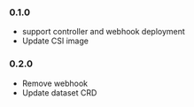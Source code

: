 ### 0.1.0

* support controller and webhook deployment
* Update CSI image


### 0.2.0

* Remove webhook
* Update dataset CRD
